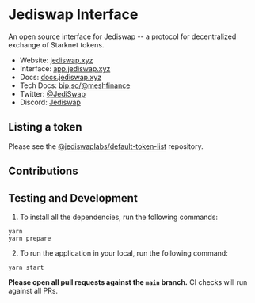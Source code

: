 # Jediswap Interface

An open source interface for Jediswap -- a protocol for decentralized exchange of Starknet tokens.

- Website: [jediswap.xyz](https://www.jediswap.xyz/)
- Interface: [app.jediswap.xyz](https://app.jediswap.xyz/)
- Docs: [docs.jediswap.xyz](https://docs.jediswap.xyz)
- Tech Docs: [bip.so/@meshfinance](https://bip.so/meshfinance/integration-docs-12236c/public)
- Twitter: [@JediSwap](https://twitter.com/JediSwap)
- Discord: [Jediswap](https://discord.com/invite/jediswap)

## Listing a token

Please see the
[@jediswaplabs/default-token-list](https://github.com/jediswaplabs/default-token-list)
repository.

## Contributions

## Testing and Development

1. To install all the dependencies, run the following commands:
```
yarn
yarn prepare
```
2. To run the application in your local, run the following command:
```
yarn start
```

**Please open all pull requests against the `main` branch.**
CI checks will run against all PRs.